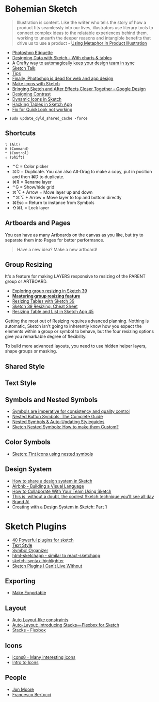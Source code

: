 # Bohemian Sketch


> Illustration is content. Like the writer who tells the story of how a product fits seamlessly into our lives, illustrators use literary tools to connect complex ideas to the relatable experiences behind them, working to unearth the deeper reasons and intangible benefits that drive us to use a product - [Using Metaphor in Product Illustration](https://medium.com/shopify-ux/effectively-using-metaphor-in-product-illustration-62bdccbe14e4#.a98qkyao6)

* [Photoshop Etiquette](http://photoshopetiquette.com/)
* [Designing Data with Sketch - With charts & tables](http://ivomynttinen.com/blog/designing-data-with-sketch)
* [A Crafty way to automagically keep your design team in sync](https://medium.com/nordnet-design-studio/a-crafty-way-to-automagically-keep-your-design-team-in-sync-3d9483ee2d96#.lubnutnei)
* [Sketch Talk](http://sketchtalk.io/)
* [Tips](https://medium.com/ux-power-tools/8-sketch-tricks-that-would-make-owen-wilson-say-wooow-tons-of-gifs-d2145ffb6ab2)
* [Finally, Photoshop is dead for web and app design](https://www.xfive.co/blog/photoshop-dead-web-app-design/)
* [Make icons with Sketch](https://github.com/allenwong/MakeIconsWithSketch)
* [Bringing Sketch and After Effects Closer Together - Google Design](https://medium.com/google-design/bringing-sketch-and-after-effects-closer-together-d83b3e729c93)
* [Designing Contrast](http://mds.is/designing-contrast/)
* [Dynamic Icons in Sketch](https://www.youtube.com/watch?v=1rJ1WyQ6lU0)
* [Hacking Tables in Sketch App](https://medium.com/sketch-app-sources/hacking-tables-in-sketch-app-745e9b961992)
* [Fix for QuickLook not working](https://sketchtalk.io/discussion/2307/mac-finder-preview-quick-look-thumbnail-not-showing-up)

```
▶ sudo update_dyld_shared_cache -force
```

## Shortcuts

```
⌥ (Alt)
⌘ (Command)
⌃ (Control)
⇧ (Shift)
```

* ⌃C = Color picker
* ⌘D = Duplicate. You can also Alt-Drag to make a copy, put in position and then ⌘D to duplicate.
* ⌘R = Rename layer
* ⌃G = Show/hide grid
* ⌘⌥ + Arrow = Move layer up and down
* ⌃⌘⌥ + Arrow = Move layer to top and bottom directly
* ⌘Esc = Return to instance from Symbols
* ⇧⌘L = Lock layer

## Artboards and Pages

You can have as many Artboards on the canvas as you like, but try to separate them into Pages for better performance.

> Have a new idea? Make a new artboard!

## Group Resizing

It's a feature for making LAYERS responsive to resizing of the PARENT group or ARTBOARD.

* [Exploring group resizing in Sketch 39](https://medium.com/bpxl-craft/exploring-group-resizing-in-sketch-3-9-e372d6635a54#.ysvy0lc4u)
* [**Mastering group resizing feature**](https://medium.com/sketch-app-sources/mastering-group-resizing-feature-in-sketch-38266286155#.av0het8vw)
* [Resizing Tables with Sketch 39](https://medium.com/sketch-app-sources/https-medium-com-megaroeny-resizing-tables-with-sketch-3-9-2e02e6382d3d#.pkakabmhy)
* [Sketch 39 Resizing: Cheat Sheet](https://medium.com/sketch-app-sources/sketch-39-resizing-cheat-sheet-feec0450e7e2#.1zpx2zlga)
* [Resizing Table and List in Sketch App 45](https://medium.com/sketch-app-sources/resizing-table-and-list-with-sketch-45-1-2-9793c34d2d5a)

Getting the most out of Resizing requires advanced planning. Nothing is automatic, Sketch isn't going to inherently know how you expect the elements within a group or symbol to behave, but the four resizing options give you remarkable degree of flexibility.

To build more advanced layouts, you need to use hidden helper layers, shape groups or masking.

## Shared Style

## Text Style

## Symbols and Nested Symbols

* [Symbols are imperative for consistency and quality control](https://blog.usejournal.com/building-responsive-sketch-symbol-components-9973fafd4c04)
* [Nested Button Symbols: The Complete Guide](https://blog.prototypr.io/nested-button-symbols-the-complete-guide-c0c91be46952)
* [Nested Symbols & Auto-Updating Styleguides](http://symbols.janlosert.com/)
* [Sketch Nested Symbols: How to make them Custom?](https://themindstudios.com/blog/sketch-nested-symbols-how-to-make-them-custom/)

## Color Symbols

* [Sketch: Tint icons using nested symbols](https://medium.com/@FreeAndWilling/sketch-tint-icons-using-nested-symbols-2d52867e0d29)

## Design System

* [How to share a design system in Sketch](https://blog.brand.ai/how-to-share-a-design-system-in-sketch-1-3-245308f2d7f1#.uvg19a95r)
* [Airbnb - Building a Visual Language](http://airbnb.design/building-a-visual-language/)
* [How to Collaborate With Your Team Using Sketch](https://webdesign.tutsplus.com/articles/how-to-collaborate-with-your-team-using-sketch--cms-25170)
* [This is, without a doubt, the coolest Sketch technique you'll see all day](https://medium.com/ux-power-tools/this-is-without-a-doubt-the-coolest-sketch-technique-youll-see-all-day-ddefa65ea959#.c74pn3lwb)
* [Brand AI](https://brand.ai/)
* [Creating with a Design System in Sketch: Part 1](https://medium.com/sketch-app-sources/creating-with-a-design-system-in-sketch-part-one-tutorial-5116e36213f9)

# Sketch Plugins

* [40 Powerful plugins for sketch](https://medium.muz.li/40-powerful-free-plugins-for-sketch-c1af03ea9d7e)
* [Text Style](http://www.textstyl.es/)
* [Symbol Organizer](https://github.com/sonburn/symbol-organizer)
* [html-sketchapp - similar to react-sketchapp](https://github.com/brainly/html-sketchapp)
* [sketch-syntax-highlighter](https://danielguillan.github.io/sketch-syntax-highlighter/)
* [Sketch Plugins I Can't Live Without](https://medium.com/sketch-app-sources/sketch-plugins-i-cant-live-without-1ed2b09dcc5c)

## Exporting

* [Make Exportable](https://github.com/abynim/sketch-exportable)

## Layout

* [Auto Layout-like constraints](https://github.com/matt-curtis/Fluid-for-Sketch)
* [Auto-Layout: Introducing Stacks — Flexbox for Sketch](https://medium.com/sketch-app-sources/auto-layout-introducing-stacks-flexbox-for-sketch-c8a11422c7b5)
* [Stacks - Flexbox](https://animaapp.github.io/docs/v1/guide/12-stacks-flexbox.html)

## Icons

* [Icons8 - Many interesting icons](https://icons8.com)
* [Intro to Icons](http://introtoicons.com/)

## People

* [Jon Moore](https://medium.com/@jon.moore)
* [Francesco Bertocci](https://medium.com/@FreeAndWilling)

